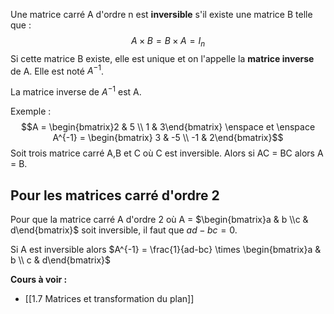 Une matrice carré A d'ordre n est **inversible** s'il existe une matrice B telle que :
$$A \times B = B \times A = I_n$$
Si cette matrice B existe, elle est unique et on l'appelle la **matrice inverse** de A. Elle est noté $A^{-1}$.

La matrice inverse de $A^{-1}$ est A.

Exemple :
$$A = \begin{bmatrix}2 & 5 \\ 1 & 3\end{bmatrix} \enspace et \enspace A^{-1} = \begin{bmatrix} 3 & -5 \\ -1 & 2\end{bmatrix}$$
Soit trois matrice carré A,B et C où C est inversible. Alors si AC = BC alors A = B.

Pour les matrices carré d'ordre 2 
---
Pour que la matrice carré A d'ordre 2 où A = $\begin{bmatrix}a & b \\c & d\end{bmatrix}$ soit inversible, il faut que $ad - bc = 0$.

Si A est inversible alors $A^{-1} = \frac{1}{ad-bc} \times \begin{bmatrix}a & b \\ c & d\end{bmatrix}$

**Cours à voir :**
- [[1.7 Matrices et transformation du plan]]